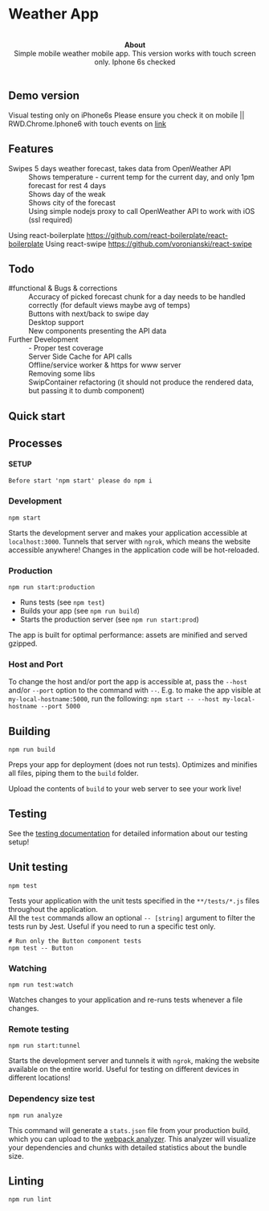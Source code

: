 <h1> Weather App </h1>
<br />
<div align="center"><strong>About</strong></div>
<div align="center">Simple mobile weather mobile app. This version works with touch screen only. Iphone 6s checked</div>

<br />

## Demo version
Visual testing only on iPhone6s
Please ensure you check it on mobile || RWD.Chrome.Iphone6 with touch events on
<a href="http://us3r.io:3000">link</a>


## Features

<dl>
  <dt>Swipes 5 days weather forecast, takes data from OpenWeather API</dt>
  <dd>Shows temperature - current temp for the current day, and only 1pm forecast for rest 4 days</dd>
  <dd>Shows day of the weak</dd>
  <dd>Shows city of the forecast</dd>
  <dd>Using simple nodejs proxy to call OpenWeather API to work with iOS (ssl required)</dd>

Using react-boilerplate
  https://github.com/react-boilerplate/react-boilerplate
Using react-swipe
  https://github.com/voronianski/react-swipe
</dl>

## Todo

<dl>
  <dt>#functional & Bugs & corrections</dt>
  <dd>Accuracy of picked forecast chunk for a day needs to be handled correctly (for default views maybe avg of temps) </dd>
  <dd>Buttons with next/back to swipe day</dd>
  <dd>Desktop support</dd>
  <dd>New components presenting the API data</dd>
  <dt>Further Development</dt>
  <dd> - Proper test coverage</dd>
  <dd>Server Side Cache for API calls</dd>
  <dd>Offline/service worker & https for www server</dd>
  <dd>Removing some libs</dd>
  <dd>SwipContainer refactoring (it should not produce the rendered data, but passing it to dumb component)</dd>
</dl>

## Quick start

## Processes

#### SETUP

```Shell
Before start 'npm start' please do npm i
```

### Development

```Shell
npm start
```

Starts the development server and makes your application accessible at
`localhost:3000`. Tunnels that server with `ngrok`, which means the website
accessible anywhere! Changes in the application code will be hot-reloaded.

### Production

```Shell
npm run start:production
```

 * Runs tests (see `npm test`)
 * Builds your app (see `npm run build`)
 * Starts the production server (see `npm run start:prod`)

The app is built for optimal performance: assets are
minified and served gzipped.

### Host and Port

To change the host and/or port the app is accessible at, pass the `--host` and/or `--port` option to the command
with `--`. E.g. to make the app visible at `my-local-hostname:5000`, run the following:
`npm start -- --host my-local-hostname --port 5000`

## Building

```Shell
npm run build
```

Preps your app for deployment (does not run tests). Optimizes and minifies all files, piping them to the `build` folder.

Upload the contents of `build` to your web server to
see your work live!

## Testing

See the [testing documentation](../testing/README.md) for detailed information
about our testing setup!

## Unit testing

```Shell
npm test
```

Tests your application with the unit tests specified in the `**/tests/*.js` files
throughout the application.  
All the `test` commands allow an optional `-- [string]` argument to filter
the tests run by Jest. Useful if you need to run a specific test only.

```Shell
# Run only the Button component tests
npm test -- Button
```

### Watching

```Shell
npm run test:watch
```

Watches changes to your application and re-runs tests whenever a file changes.

### Remote testing

```Shell
npm run start:tunnel
```
Starts the development server and tunnels it with `ngrok`, making the website
available on the entire world. Useful for testing on different devices in different locations!

### Dependency size test

```Shell
npm run analyze
```

This command will generate a `stats.json` file from your production build, which
you can upload to the [webpack analyzer](https://webpack.github.io/analyse/). This
analyzer will visualize your dependencies and chunks with detailed statistics
about the bundle size.

## Linting

```Shell
npm run lint
```
